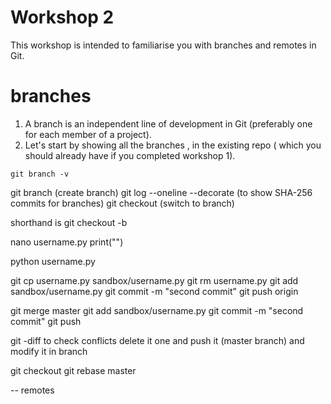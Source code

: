 # Workshop 2
This workshop is intended to familiarise you with branches and remotes in Git.

# branches

1. A branch is an independent line of development in Git (preferably one for each member of a project).
2. Let's start by showing all the branches , in the existing repo ( which you should already have if you completed workshop 1).

```git branch -v ```

git branch <username> (create branch)
git log --oneline --decorate (to show SHA-256 commits for branches)
git checkout <username> (switch to branch)

shorthand is git checkout -b <username>

nano username.py
print("<Your GitHub Username>")

python username.py

git cp username.py sandbox/username.py
git rm username.py
git add sandbox/username.py
git commit -m "second commit"
git push origin <username>

git merge master <username>
git add sandbox/username.py
git commit -m "second commit"
git push

git -diff to check conflicts
delete it one and push it (master branch) and modify it in <username> branch

git checkout <username>
git rebase master

-- remotes
